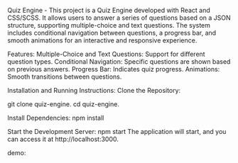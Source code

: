 Quiz Engine -
This project is a Quiz Engine developed with React and CSS/SCSS. It allows users to answer a series of questions based on a JSON structure, supporting multiple-choice and text questions. The system includes conditional navigation between questions, a progress bar, and smooth animations for an interactive and responsive experience.

Features:
Multiple-Choice and Text Questions: Support for different question types.
Conditional Navigation: Specific questions are shown based on previous answers.
Progress Bar: Indicates quiz progress.
Animations: Smooth transitions between questions.

Installation and Running Instructions:
Clone the Repository:

git clone quiz-engine.
cd quiz-engine.

Install Dependencies:
npm install

Start the Development Server:
npm start
The application will start, and you can access it at http://localhost:3000.

demo:
